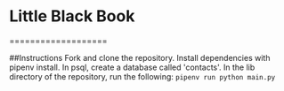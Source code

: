 # Little Black Book
===================


##Instructions
Fork and clone the repository. Install dependencies with pipenv install. In psql, create a database called 'contacts'. In the lib directory of the repository, run the following:
`pipenv run python main.py`
